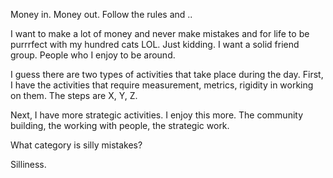 Money in. Money out. Follow the rules and .. 

I want to make a lot of money and never make mistakes and for life to be purrrfect with my hundred cats LOL. Just kidding. I want a solid friend group. People who I enjoy to be around. 

I guess there are two types of activities that take place during the day. First, I have the activities that require measurement, metrics, rigidity in working on them. The steps are X, Y, Z. 

Next, I have more strategic activities. I enjoy this more. The community building, the working with people, the strategic work. 

What category is silly mistakes? 

Silliness. 



